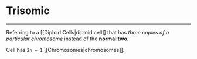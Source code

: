 # Trisomic
---
Referring to a [[Diploid Cells|diploid cell]] that has *three copies of a particular chromosome* instead of the **normal two**.

Cell has `2n + 1` [[Chromosomes|chromosomes]].